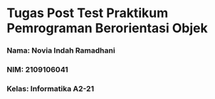 # Tugas Post Test Praktikum Pemrograman Berorientasi Objek
### Nama: Novia Indah Ramadhani 
### NIM: 2109106041
### Kelas: Informatika A2-21
